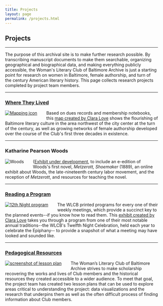 ```yaml
---
title: Projects
layout: page
permalink: /projects.html
---
```


## Projects
***
The purpose of this archival site is to make further research possible. By transcribing manuscript documents to make them searchable, organizing geographical and biographical data, and making everything publicly accessible, the Woman's Literary Club of Baltimore Archive is just a starting point for research on women in Baltimore, female authorship, and turn of the century American literary history. This page collects research projects completed by project team members.

***
### [Where They Lived](https://wlcb.github.io/archive/mapping.html)
<div style="float: left;padding-right: 30px;padding-bottom: 15px;"><a href="https://wlcb.github.io/archive/mapping.html"><img src="https://wlcb.github.io/archive/assets/img/mapping.png" alt="Mapping icon"></a></div>

Based on dues records and membership notebooks, this [map created by Clara Love](https://wlcb.github.io/archive/mapping.html) shows the flourishing of Baltimore literary culture in the area northwest of the city center at the turn of the century, as well as growing networks of female authorship developed over the course of the Club's first three decades in existence. 
<p style="clear: both;"></p>

***
### Katharine Pearson Woods
<div style="float: left;padding-right: 30px;padding-bottom: 15px;"><img src="https://wlcb.github.io/archive/assets/img/KatharineWoods.jpeg" alt="Woods"></div>

([Exhibit under development](https://wlcb.github.io/archive/woods.html), to include an e-edition of Woods's first novel, _Metzerott, Shoemaker_ (1889), an online exhibit about Woods, the late-nineteenth century labor movement, and the reception of _Metzerott_, and resources for teaching the novel.

<p style="clear: both;"></p>

***
### [Reading a Program](https://wlcb.github.io/archive/reading-a-program.html)
<div style="float: left;padding-right: 30px;padding-bottom: 15px;"><a href="https://wlcb.github.io/archive/reading-a-program.html"><img src="https://wlcb.github.io/archive/assets/img/program_.png" alt="12th Night program"></a></div>

The WLCB printed programs for every one of their weekly meetings, which provide a succinct key to the planned events--if you know how to read them. This [exhibit created by Clara Love](https://wlcb.github.io/archive/reading-a-program.html) takes you through a program from one of their most notable annual traditions--the WLCB's Twelfth Night Celebration, held each year to celebrate the Epiphany-- to provide a snapshot of what a meeting may have looked and sounded like.
<p style="clear: both;"></p>

***
### [Pedagogical Resources](https://wlcb.github.io/archive/pedagogical_resources.html)
<div style="float: left;padding-right: 30px;padding-bottom: 15px;"><a href="https://wlcb.github.io/archive/pedagogical_resources.html"><img src="https://wlcb.github.io/archive/assets/img/pedagogy.jpg" alt="screenshot of lesson plan"></a></div>

The Woman’s Literary Club of Baltimore Archive strives to make scholarship recovering the works and lives of Club members and the historical resources they created accessible to a wider audience. To meet that goal, the project team has created two lesson plans that can be used to explore areas critical to understanding the project: data visualizations and the research that underpins them as well as the often difficult process of finding information about Club members.
<p style="clear: both;"></p>

